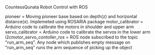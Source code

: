 CountessQunata Robot Control with ROS

pioneer  = Moving pioneer base based on depth(z) and horizontal distance(x). Implemeted using ROSARIA package
motor_calibrator = Arduino code to calibrate the motors in shoulder and upper arm
servo_calibrator = Arduino code to calibrate the servos in the lower arm
i2cmotor_servo_contoller_ros = ROS node subscribed to the topic "run_arm_seq". Any node which publishes empty message on "run_arm_seq" runs the arm sequence of picking up the object
